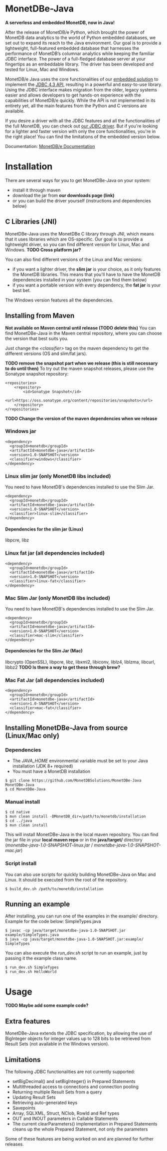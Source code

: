 # MonetDBe-Java
**A serverless and embedded MonetDB, now in Java!**

After the release of MonetDB/e Python, which brought the power of MonetDB data analytics to the world of Python embedded databases, we set out to expand its reach to the Java environment. Our goal is to provide a lightweight, full-featured embedded database that harnesses the performance of MonetDB’s columnar analytics while keeping the familiar JDBC interface. The power of a full-fledged database server at your fingertips as an embeddable library. The driver has been developed and tested for Linux, Mac and Windows.

MonetDB/e Java uses the core functionalities of our [embedded solution](https://www.monetdb.org/index.php/blog/MonetDBe-a-mature-embedded-SQL-DBMS) to implement the [JDBC 4.3 API](https://docs.oracle.com/javase/9/docs/api/java/sql/package-summary.html), resulting in a powerful and easy-to-use library. Using the JDBC interface makes migration from the older, legacy systems easier and allows developers to get hands-on experience with the capabilities of MonetDB/e quickly. While the API is not implemented in its entirety yet, all the main features from the Python and C versions are available.

If you desire a driver with all the JDBC features and all the functionalities of the full MonetDB, you can check out [our JDBC driver](https://www.monetdb.org/Documentation/SQLreference/Programming/JDBC). But if you're looking for a lighter and faster version with only the core functionalities, you're in the right place! You can find the limitations of the embedded version below.

Documentation: [MonetDB/e Documentation](https://www.monetdb.org/downloads/MonetDBe-Java/javadocs/)

# Installation
There are several ways for you to get MonetDBe-Java on your system: 
- install it through maven
- download the jar from **our downloads page (link)** 
- or you can build the driver yourself (instructions and dependencies below)

## C Libraries (JNI)
MonetDBe-Java uses the MonetDBe C library through JNI, which means that it uses libraries which are OS-specific. Our goal is to provide a lightweight driver, so you can find different version for Linux, Mac and Windows. **TODO Cross platform jar?**

You can also find different versions of the Linux and Mac versions: 
- if you want a lighter driver, the **slim jar** is your choice, as it only features the MonetDB libraries. This means that you'll have to have the MonetDB dependencies installed in your system (you can find them below)
- if you want a portable version with every dependency, the **fat jar** is your best bet.

The Windows version features all the dependencies.

## Installing from Maven
**Not available on Maven central until release (TODO delete this)** You can find MonetDBe-Java in the Maven central repository, where you can choose the version that best suits you.

Just change the *\<classifier\>* tag on the maven dependency to get the different versions (OS and slim/fat jars).

**TODO remove the snapshot part when we release (this is still necessary to do until then)**
To try out the maven snapshot releases, please use the Sonatype snapshot repository:
```
<repositories>
    <repository>
        <id>Sonatype Snapshot</id>
        <url>https://oss.sonatype.org/content/repositories/snapshots</url>
    </repository>
</repositories>
```
**TODO Change the version of the maven dependencies when we release**
### Windows jar
```
<dependency>
  <groupId>monetdb</groupId>
  <artifactId>monetdbe-java</artifactId>
  <version>1.0-SNAPSHOT</version>
  <classifier>windows</classifier>
</dependency>
```
### Linux slim jar (only MonetDB libs included)
You need to have MonetDB's dependencies installed to use the Slim Jar.
```
<dependency>
  <groupId>monetdb</groupId>
  <artifactId>monetdbe-java</artifactId>
  <version>1.0-SNAPSHOT</version>
  <classifier>linux-slim</classifier>
</dependency>
```
#### Dependencies for the slim jar (Linux)
libpcre, libz

### Linux fat jar (all dependencies included)
```
<dependency>
  <groupId>monetdb</groupId>
  <artifactId>monetdbe-java</artifactId>
  <version>1.0-SNAPSHOT</version>
  <classifier>linux-fat</classifier>
</dependency>
```
### Mac Slim Jar (only MonetDB libs included)
You need to have MonetDB's dependencies installed to use the Slim Jar.
```
<dependency>
  <groupId>monetdb</groupId>
  <artifactId>monetdbe-java</artifactId>
  <version>1.0-SNAPSHOT</version>
  <classifier>mac-slim</classifier>
</dependency>
```
#### Dependencies for the Slim Jar (Mac)
libcrypto (OpenSSL), libpcre, libz, libxml2, libiconv, liblz4, liblzma, libcurl, libbz2
**TODO Is there a way to get these through brew?**

### Mac Fat Jar (all dependencies included)
```
<dependency>
  <groupId>monetdb</groupId>
  <artifactId>monetdbe-java</artifactId>
  <version>1.0-SNAPSHOT</version>
  <classifier>mac-fat</classifier>
</dependency>
```

## Installing MonetDBe-Java from source (Linux/Mac only)
### Dependencies
- The *JAVA_HOME* environmental variable must be set to your Java installation (JDK 8+ required)
- You must have a MonetDB installation
```
$ git clone https://github.com/MonetDBSolutions/MonetDBe-Java MonetDBe-Java
$ cd MonetDBe-Java
```
### Manual install
```
$ cd native
$ mvn clean install -DMonetDB_dir=/path/to/monetdb/installation
$ cd ../java
$ mvn clean install
```
This will install MonetDBe-Java in the local maven repository.
You can find the jar file in your **local maven repo** or in the **java/target/** directory (*monetdbe-java-1.0-SNAPSHOT-linux.jar* / *monetdbe-java-1.0-SNAPSHOT-mac.jar*)

### Script install
You can also use scripts for quickly building MonetDBe-Java on Mac and Linux.
It should be executed from the root of the repository.
```
$ build_dev.sh /path/to/monetdb/installation
```

## Running an example
After installing, you can run one of the examples in the example/ directory.
Example for the code below: SimpleTypes.java
```
$ javac -cp java/target/monetdbe-java-1.0-SNAPSHOT.jar example/SimpleTypes.java
$ java -cp java/target/monetdbe-java-1.0-SNAPSHOT.jar:example/ SimpleTypes
```

You can also execute the *run_dev.sh* script to run an example, just by passing it the example class name.
```
$ run_dev.sh SimpleTypes
$ run_dev.sh HelloWorld
```

# Usage

**TODO Maybe add some example code?**

## Extra features
MonetDBe-Java extends the JDBC specification, by allowing the use of BigInteger objects for integer values up to 128 bits to be retrieved from Result Sets (not available in the Windows version).

## Limitations
The following JDBC functionalities are not currently supported:
- setBigDecimal() and setBigInteger() in Prepared Statements
- Multithreaded access to connections and connection pooling
- Returning multiple Result Sets from a query
- Updating Result Sets
- Retrieving auto-generated keys
- Savepoints
- Array, SQLXML, Struct, NClob, RowId and Ref types
- OUT and INOUT parameters in Callable Statements
- The current clearParameters() implementation in Prepared Statements cleans up the whole Prepared Statement, not only the parameters

Some of these features are being worked on and are planned for further releases.
